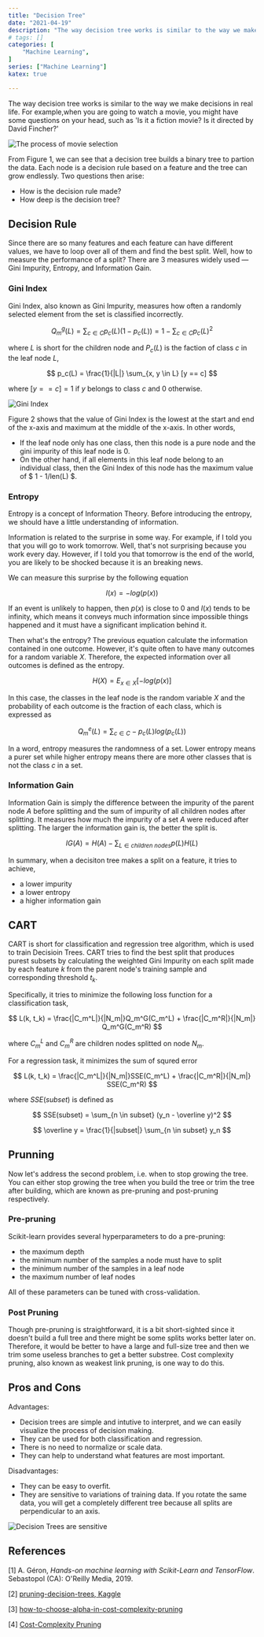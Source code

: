```yaml
---
title: "Decision Tree"
date: "2021-04-19"
description: "The way decision tree works is similar to the way we make decisions in real life. For example,when you are going to watch a movie, you might have some questions on your head, such as 'Is it a fiction movie? Is it directed by David Fincher?'"
# tags: []
categories: [
    "Machine Learning",
]
series: ["Machine Learning"]
katex: true

---
```




The way decision tree works is similar to the way we make decisions in real life. For example,when you are going to watch a movie, you might have some questions on your head, such as 'Is it a fiction movie? Is it directed by David Fincher?'



<!--more-->



![The process of movie selection](/blog/post/images/decision-tree-explain.png "Figure 1: The process of movie selection")



From Figure 1, we can see that a decision tree builds a binary tree to partion the data. Each node is a decision rule based on a feature and the tree can grow endlessly. Two questions then arise:

- How is the decision rule made?
- How deep is the decision tree?



## Decision Rule

Since there are so many features and each feature can have different values, we have to loop over all of them and find the best split. Well, how to measure the performance of a split? There are 3 measures widely used — Gini Impurity, Entropy, and Information Gain. 	



### Gini Index

Gini Index, also known as Gini Impurity, measures how often a randomly selected element from the set is classified incorrectly.




$$
Q_m^g(L) = \sum_{c \in C } p_c(L) (1 - p_c(L)) = 1 - \sum_{c \in C } p_c(L)^2
$$



where $L$ is short for the children node and $P_c(L)$ is the faction of class $c$ in the leaf node $L$,



$$
p_c(L) = \frac{1}{|L|} \sum_{x, y \in L} [y == c]
$$



where $[y == c] = 1$  if $y$ belongs to class $c$ and 0 otherwise.



![Gini Index](/blog/post/images/gini-index.png "Figure 2: The plot of Gini Index")



Figure 2 shows that the value of Gini Index is the lowest at the start and end of the x-axis and maximum at the middle of the x-axis. In other words,

- If the leaf node only has one class, then this node is a pure node and the gini impurity of this leaf node is 0.
- On the other hand, if all elements in this leaf node belong to an individual class, then the Gini Index of this node has the maximum value of $ 1 - 1/len(L) $.



### Entropy

Entropy is a concept of Information Theory. Before introducing the entropy, we should have a little understanding of information.

Information is related to the surprise in some way. For example, if I told you that you will go to work tomorrow. Well, that's not surprising because you work every day. However, if I told you that tomorrow is the end of the world, you are likely to be shocked because it is an breaking news.

We can measure this surprise by the following equation



$$
I(x) = -log(p(x))
$$



If an event is unlikely to happen, then $p(x)$ is close to 0 and $I(x)$ tends to be infinity, which means it conveys much information since impossible things happened and it must have a significant implication behind it.



Then what's the entropy? The previous equation calculate the information contained in one outcome. However, it's quite often to have many outcomes for a random variable $X$. Therefore, the expected information over all outcomes is defined as the entropy.



$$
H(X) = E_{x \in X}[-log(p(x)]
$$



In this case, the classes in the leaf node is the random variable $X$ and the probability of each outcome is the fraction of each class, which is expressed as



$$
Q_m^e(L) = \sum_{c \in C}- p_c(L) log(p_c(L))
$$



In a word, entropy measures the randomness of a set. Lower entropy means a purer set while higher entropy means there are more other classes that is not the class $c$ in a set.



### Information Gain



Information Gain is simply the difference between the impurity of the parent node $A$ before splitting and the sum of impurity of all children nodes after splitting. It measures how much the impurity of a set $A$ were reduced after splitting. The larger the information gain is, the better the split is.




$$
IG(A) = H(A) - \sum_{L \in children \ nodes} p(L) H(L)
$$



In summary, when a decisiton tree makes a split on a feature, it tries to achieve,

- a lower impurity
- a lower entropy
- a higher information gain



## CART



CART is short for classification and regression tree algorithm, which is used to train Decisioin Trees. CART tries to find the best split that produces purest subsets by calculating the weighted Gini Impurity on each split made by each feature $k$ from the parent node's training sample and corresponding threshold $t_k$.



Specifically, it tries to minimize the following loss function for a classification task,

$$
L(k, t_k) = \frac{|C_m^L|}{|N_m|}Q_m^G(C_m^L) + \frac{|C_m^R|}{|N_m|} Q_m^G(C_m^R)
$$



where $C_m^L$ and $C_m^R$ are children nodes splitted on node $N_m$.



For a regression task, it minimizes the sum of squred error



$$
L(k, t_k) = \frac{|C_m^L|}{|N_m|}SSE(C_m^L) + \frac{|C_m^R|}{|N_m|} SSE(C_m^R)
$$



where $SSE(subset)$ is defined as



$$
SSE(subset) = \sum_{n \in subset} (y_n - \overline y)^2
$$


$$
\overline y = \frac{1}{|subset|} \sum_{n \in subset} y_n
$$


## Prunning



Now let's address the second problem, i.e. when to stop growing the tree. You can either stop growing the tree when you build the tree or trim the tree after building, which are known as pre-pruning and post-pruning respectively.



### Pre-pruning

Scikit-learn provides several hyperparameters to do a pre-pruning:

- the maximum depth
- the minimum number of the samples a node must have to split
- the minimum number of the samples in a leaf node
- the maximum number of leaf nodes



All of these parameters can be tuned with cross-validation.



### Post Pruning

Though pre-pruning is straightforward, it is a bit short-sighted since it doesn't build a full tree and there might be some splits works better later on. Therefore, it would be better to have a large and full-size tree and then we trim some useless branches to get a better substree. Cost complexity pruning, also known as weakest link pruning, is one way to do this.



## Pros and Cons

Advantages:

- Decision trees are simple and intutive to interpret, and we can easily visualize the process of decision making.
- They can be used for both classification and regression.
- There is no need to normalize or scale data.
- They can help to understand what features are most important.

Disadvantages:

- They can be easy to overfit.
- They are sensitive to variations of training data. If you rotate the same data, you will get a completely different tree because all splits are perpendicular to an axis.



![Decision Trees are sensitive](/blog/post/images/decision-tree-sensitve.png "Figure 3: senstivity to variations of training set (Hands-on machine learning 2019)")



## References

[1] A. Géron, *Hands-on machine learning with Scikit-Learn and TensorFlow*. Sebastopol (CA): O'Reilly Media, 2019.

[2] [pruning-decision-trees, Kaggle](https://www.kaggle.com/arunmohan003/pruning-decision-trees)

[3] [how-to-choose-alpha-in-cost-complexity-pruning](https://stats.stackexchange.com/questions/193538/how-to-choose-alpha-in-cost-complexity-pruning)

[4] [Cost-Complexity Pruning](http://mlwiki.org/index.php/Cost-Complexity_Pruning)

